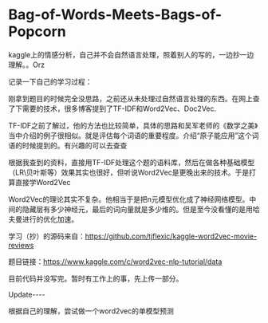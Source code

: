 # Bag-of-Words-Meets-Bags-of-Popcorn
kaggle上的情感分析，自己并不会自然语言处理，照着别人的写的，一边抄一边理解。。Orz

记录一下自己的学习过程：

刚拿到题目的时候完全没思路，之前还从未处理过自然语言处理的东西。在网上查了下需要的技术，很多博客提到了TF-IDF和Word2Vec、Doc2Vec.
	
TF-IDF之前了解过，他的方法也比较简单，具体的思路和吴军老师的《数学之美》当中介绍的例子很相似。就是评估每个词语的重要程度。介绍“原子能应用”这个词语的时候提到的。有兴趣的可以去查查

根据我查到的资料，直接用TF-IDF处理这个题的语料库，然后在做各种基础模型（LR\贝叶斯等）效果其实也很好，但听说Word2Vec是更晚出来的技术。于是打算直接学Word2Vec

Word2Vec的理论其实不复杂。他相当于是把n元模型优化成了神经网络模型。中间的隐藏层有多少神经元，最后的词向量就是多少维的。但是至今没看懂的是用哈夫曼进行的优化加速。

学习（抄）的源码来自：https://github.com/tjflexic/kaggle-word2vec-movie-reviews

题目链接：https://www.kaggle.com/c/word2vec-nlp-tutorial/data

目前代码并没写完。暂时有工作上的事，先上传一部分。

Update----

根据自己的理解，尝试做一个word2vec的单模型预测
